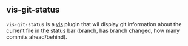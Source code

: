 ## vis-git-status

`vis-git-status` is a  [vis](https://github.com/martanne/vis) plugin that wil display git information about the current file in the status bar (branch, has branch changed, how many commits ahead/behind).
